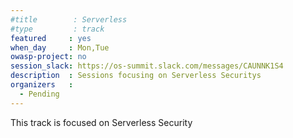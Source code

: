 ```yaml
---
#title        : Serverless
#type         : track
featured     : yes
when_day     : Mon,Tue
owasp-project: no
session_slack: https://os-summit.slack.com/messages/CAUNNK1S4
description  : Sessions focusing on Serverless Securitys
organizers   :
  - Pending
---
```


This track is focused on Serverless Security
